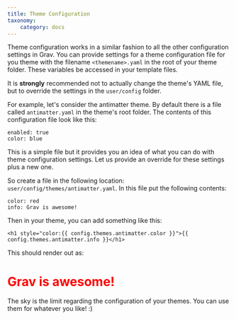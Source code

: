 ```yaml
---
title: Theme Configuration
taxonomy:
    category: docs
---
```


Theme configuration works in a similar fashion to all the other configuration settings in Grav. You can provide settings for a theme configuration file for you theme with the filename `<themename>.yaml` in the root of your theme folder. These variables be accessed in your template files. 

It is **strongly** recommended not to actually change the theme's YAML file, but to override the settings in the `user/config` folder.

For example, let's consider the antimatter theme.  By default there is a file called `antimatter.yaml` in the theme's root folder. The contents of this configuration file look like this:

```
enabled: true
color: blue
```

This is a simple file but it provides you an idea of what you can do with theme configuration settings. Let us provide an override for these settings plus a new one. 

So create a file in the following location: `user/config/themes/antimatter.yaml`.  In this file put the following contents:

```
color: red
info: Grav is awesome!
```

Then in your theme, you can add something like this:

```
<h1 style="color:{{ config.themes.antimatter.color }}">{{ config.themes.antimatter.info }}</h1>
```

This should render out as:

<h1 style="color:red">Grav is awesome!</h1>

The sky is the limit regarding the configuration of your themes.  You can use them for whatever you like! :)
